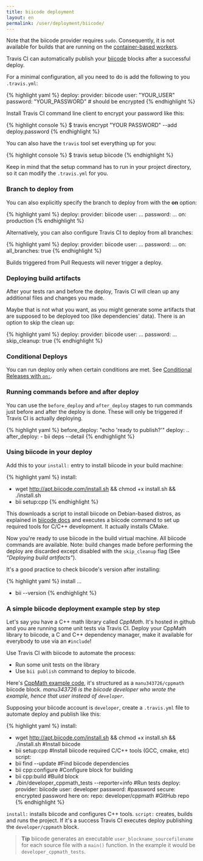 ```yaml
---
title: biicode deployment
layout: en
permalink: /user/deployment/biicode/
---
```


<div class="note-box">
Note that the biicode provider requires <code>sudo</code>.
Consequently, it is not available for builds that are running on the <a href="/user/workers/container-based-infrastructure">container-based workers</a>.
</div>

Travis CI can automatically publish your [biicode](https://www.biicode.com) blocks after a successful deploy.

For a minimal configuration, all you need to do is add the following to you `.travis.yml`:

{% highlight yaml %}
deploy:
  provider: biicode
  user: "YOUR_USER"
  password: "YOUR_PASSWORD" # should be encrypted
{% endhighlight %}

Install Travis CI command line client to encrypt your password like this:

{% highlight console %}
$ travis encrypt "YOUR PASSWORD" --add deploy.password
{% endhighlight %}

You can also have the `travis` tool set everything up for you:

{% highlight console %}
$ travis setup biicode
{% endhighlight %}

Keep in mind that the setup command has to run in your project directory, so it can modify the `.travis.yml` for you.

### Branch to deploy from

You can also explicitly specify the branch to deploy from with the **on** option:

{% highlight yaml %}
deploy:
  provider: biicode
  user: ...
  password: ...
  on: production
{% endhighlight %}

Alternatively, you can also configure Travis CI to deploy from all branches:

{% highlight yaml %}
deploy:
  provider: biicode
  user: ...
  password: ...
  on:
    all_branches: true
{% endhighlight %}

Builds triggered from Pull Requests will never trigger a deploy.

### Deploying build artifacts

After your tests ran and before the deploy, Travis CI will clean up any additional files and changes you made.

Maybe that is not what you want, as you might generate some artifacts that are supposed to be deployed too (like dependencies' data). There is an option to skip the clean up:

{% highlight yaml %}
deploy:
  provider: biicode
  user: ...
  password: ...
  skip_cleanup: true
{% endhighlight %}

### Conditional Deploys

You can run deploy only when certain conditions are met.
See [Conditional Releases with `on:`](/user/deployment#Conditional-Releases-with-on%3A).

### Running commands before and after deploy

You can use the `before_deploy` and `after_deploy` stages to run commands just before and after the deploy is done. These will only be triggered if Travis CI is actually deploying.

{% highlight yaml %}
before_deploy: "echo 'ready to publish?'"
deploy:
  ..
  after_deploy:
    - bii deps --detail
{% endhighlight %}

### Using biicode in your deploy

Add this to your `install:` entry to install biicode in your build machine:

{% highlight yaml %}
install:
  - wget http://apt.biicode.com/install.sh && chmod +x install.sh && ./install.sh
  - bii setup:cpp
{% endhighlight %}

This downloads a script to install biicode on Debian-based distros, as explained in [biicode docs](http://docs.biicode.com/c++/installation.html#alternative-install-debian) and executes a biicode command to set up required tools for C/C++ development. It actually installs CMake.

Now you're ready to use biicode in the build virtual machine. All biicode commands are available. Note: build changes made before performing the deploy are discarded except disabled with the `skip_cleanup` flag (See *"Deploying build artifacts"*).

It's a good practice to check biicode's version after installing:

{% highlight yaml %}
install
  ...
  - bii --version
{% endhighlight %}


### A simple biicode deployment example step by step

Let's say you have a C++ math library called *CppMath*. It's hosted in github and you are running some unit tests via Travis CI.
Deploy your CppMath library to biicode, a C and C++ dependency manager, make it available for everybody to use via an `#include`!

Use Travis CI with biicode to automate the process:

  - Run some unit tests on the library
  - Use `bii publish` command to deploy to biicode.

Here's [CppMath example code](https://github.com/Manu343726/CppMath/), it's structured as a `manu343726/cppmath` biicode block. *manu343726 is the biicode developer who wrote the example, hence that user instead of `developer`.*

Supposing your biicode account is `developer`, create a `.travis.yml` file to automate deploy and publish like this:

{% highlight yaml %}
install:
  - wget http://apt.biicode.com/install.sh && chmod +x install.sh && ./install.sh #Install biicode
  - bii setup:cpp #Install biicode required C/C++ tools (GCC, cmake, etc)
script:
  - bii find --update #Find biicode dependencies
  - bii cpp:configure #Configure block for building
  - bii cpp:build #Build block
  - ./bin/developer_cppmath_tests --reporter=info #Run tests
deploy:
  provider: biicode
  user: developer
  password: #password
    secure: encrypted password here
  on:
    repo: developer/cppmath #GitHub repo
{% endhighlight %}

`install:` installs biicode and configures C++ tools. `script:` creates, builds and runs the project. If it's a success Travis CI executes deploy publishing the `developer/cppmath` block.

>**Tip**
>biicode generates an executable `user_blockname_sourcefilename` for each source file with a `main()` function. In the example it would be `developer_cppmath_tests`.
